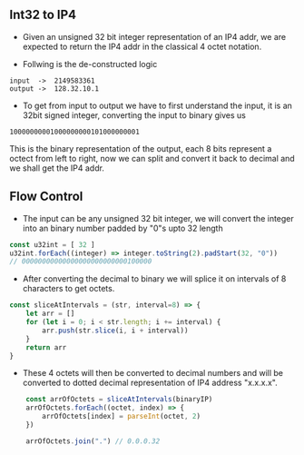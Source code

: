 ## Int32 to IP4

- Given an unsigned 32 bit integer representation of an IP4 addr, we are expected to return the IP4 addr in the classical 4 octet notation.

- Follwing is the de-constructed logic

```text
input  ->  2149583361
output ->  128.32.10.1
```

- To get from input to output we have to first understand the input, it is an 32bit signed integer, converting the input to binary gives us

```text
10000000001000000000101000000001 
```

This is the binary representation of the output, each 8 bits represent a octect from left to right, now we can split and convert it back to
decimal and we shall get the IP4 addr.

## Flow Control

- The input can be any unsigned 32 bit integer, we will convert the integer into an binary number padded by "0"s upto 32 length

```javascript
const u32int = [ 32 ]
u32int.forEach((integer) => integer.toString(2).padStart(32, "0"))
// 00000000000000000000000000100000
```

- After converting the decimal to binary we will splice it on intervals of 8 characters to get octets.

```javascript
const sliceAtIntervals = (str, interval=8) => {
    let arr = []
    for (let i = 0; i < str.length; i += interval) {
        arr.push(str.slice(i, i + interval))
    }
    return arr
}
```

- These 4 octets will then be converted to decimal numbers and will be converted to dotted decimal representation of IP4 address
"x.x.x.x".

```javascript
    const arrOfOctets = sliceAtIntervals(binaryIP)
    arrOfOctets.forEach((octet, index) => {
        arrOfOctets[index] = parseInt(octet, 2)
    })

    arrOfOctets.join(".") // 0.0.0.32
```
